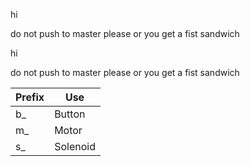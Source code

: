 hi

do not push to master please
or you get a fist sandwich

hi

do not push to master please
or you get a fist sandwich

| Prefix | Use    |
|--------|--------|
| b_     | Button |
| m_     | Motor  |
| s_     | Solenoid |